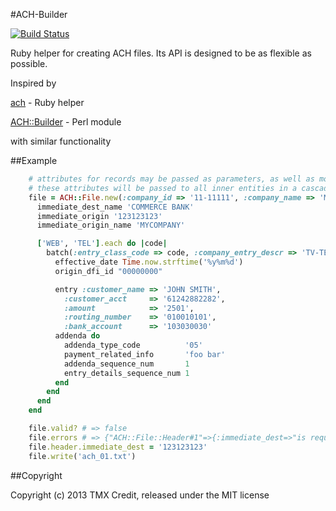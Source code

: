 #ACH-Builder

[![Build Status](https://secure.travis-ci.org/TMXCredit/ach_builder.png)](http://travis-ci.org/TMXCredit/ach_builder)

Ruby helper for creating ACH files. Its API is designed to be as flexible as possible.

Inspired by

[ach](http://github.com/jm81/ach) - Ruby helper

[ACH::Builder](http://github.com/camerb/ACH-Builder) - Perl module

with similar functionality

##Example

```ruby
    # attributes for records may be passed as parameters, as well as modified in block
    # these attributes will be passed to all inner entities in a cascade way, if required
    file = ACH::File.new(:company_id => '11-11111', :company_name => 'MY COMPANY') do
      immediate_dest_name 'COMMERCE BANK'
      immediate_origin '123123123'
      immediate_origin_name 'MYCOMPANY'

      ['WEB', 'TEL'].each do |code|
        batch(:entry_class_code => code, :company_entry_descr => 'TV-TELCOM') do
          effective_date Time.now.strftime('%y%m%d')
          origin_dfi_id "00000000"

          entry :customer_name => 'JOHN SMITH',
            :customer_acct     => '61242882282',
            :amount            => '2501',
            :routing_number    => '010010101',
            :bank_account      => '103030030'
          addenda do
            addenda_type_code          '05'
            payment_related_info       'foo bar'
            addenda_sequence_num       1
            entry_details_sequence_num 1
          end
        end
      end
    end

    file.valid? # => false
    file.errors # => {"ACH::File::Header#1"=>{:immediate_dest=>"is required"}}
    file.header.immediate_dest = '123123123'
    file.write('ach_01.txt')
```

##Copyright

Copyright (c) 2013 TMX Credit, released under the MIT license
